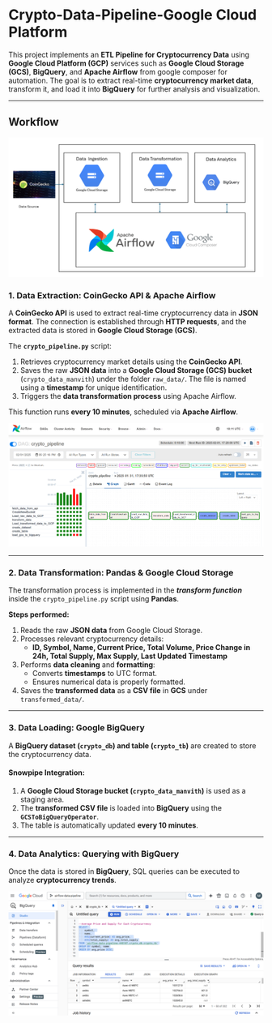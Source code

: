 # **Crypto-Data-Pipeline-Google Cloud Platform**


This project implements an **ETL Pipeline for Cryptocurrency Data** using **Google Cloud Platform (GCP)** services such as **Google Cloud Storage (GCS)**, **BigQuery**, and **Apache Airflow** from google composer for automation. The goal is to extract real-time **cryptocurrency market data**, transform it, and load it into **BigQuery** for further analysis and visualization.

---

## **Workflow** 

![Workflow](imgs/crypto_pipeline.png)

### **1. Data Extraction: CoinGecko API & Apache Airflow**
A **CoinGecko API** is used to extract real-time cryptocurrency data in **JSON format**. The connection is established through **HTTP requests**, and the extracted data is stored in **Google Cloud Storage (GCS)**.

The **`crypto_pipeline.py`** script:
1. Retrieves cryptocurrency market details using the **CoinGecko API**.
2. Saves the raw **JSON data** into a **Google Cloud Storage (GCS) bucket** (`crypto_data_manvith`) under the folder `raw_data/`. The file is named using a **timestamp** for unique identification.
3. Triggers the **data transformation process** using Apache Airflow.

This function runs **every 10 minutes**, scheduled via **Apache Airflow**.

![Airflow DAG](imgs/crypto_dag.png)

---

### **2. Data Transformation: Pandas & Google Cloud Storage**
The transformation process is implemented in the **_transform function_** inside the `crypto_pipeline.py` script using **Pandas**.

**Steps performed:**
1. Reads the raw **JSON data** from Google Cloud Storage.
2. Processes relevant cryptocurrency details:
   - **ID, Symbol, Name, Current Price, Total Volume, Price Change in 24h, Total Supply, Max Supply, Last Updated Timestamp**
3. Performs **data cleaning** and **formatting**:
   - Converts **timestamps** to UTC format.
   - Ensures numerical data is properly formatted.
4. Saves the **transformed data** as a **CSV file** in **GCS** under `transformed_data/`.

---

### **3. Data Loading: Google BigQuery**
A **BigQuery dataset (`crypto_db`) and table (`crypto_tb`)** are created to store the cryptocurrency data.

#### **Snowpipe Integration:**
1. A **Google Cloud Storage bucket (`crypto_data_manvith`)** is used as a staging area.
2. The **transformed CSV file** is loaded into **BigQuery** using the **`GCSToBigQueryOperator`**.
3. The table is automatically updated **every 10 minutes**.

---

### **4. Data Analytics: Querying with BigQuery**
Once the data is stored in **BigQuery**, SQL queries can be executed to analyze **cryptocurrency trends**.

![Query](imgs/BigQuerysql.png)
